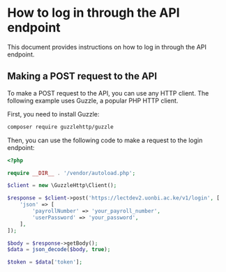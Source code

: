 # How to log in through the API endpoint

This document provides instructions on how to log in through the API endpoint.

## Making a POST request to the API

To make a POST request to the API, you can use any HTTP client. The following example uses Guzzle, a popular PHP HTTP client.

First, you need to install Guzzle:

```bash
composer require guzzlehttp/guzzle
```

Then, you can use the following code to make a request to the login endpoint:

```php
<?php

require __DIR__ . '/vendor/autoload.php';

$client = new \GuzzleHttp\Client();

$response = $client->post('https://lectdev2.uonbi.ac.ke/v1/login', [
    'json' => [
        'payrollNumber' => 'your_payroll_number',
        'userPassword' => 'your_password',
    ],
]);

$body = $response->getBody();
$data = json_decode($body, true);

$token = $data['token'];
```
